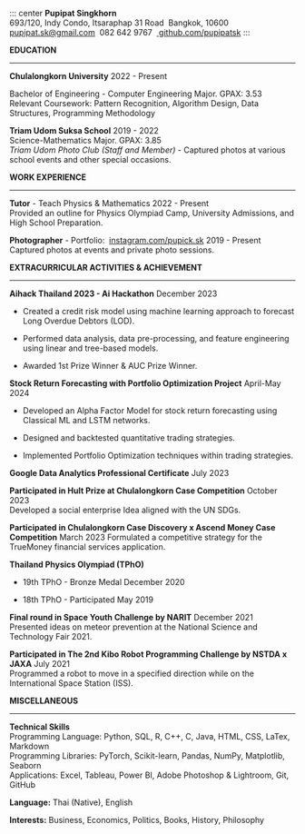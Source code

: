 ::: center
**Pupipat Singkhorn**\
693/120, Indy Condo, Itsaraphap 31 Road  Bangkok, 10600\
pupipat.sk@gmail.com  082 642 9767
 [ github.com/pupipatsk](https://github.com/pupipatsk)
:::

**EDUCATION**

------------------------------------------------------------------------

**Chulalongkorn University** 2022 - Present

Bachelor of Engineering - Computer Engineering Major. GPAX: 3.53\
Relevant Coursework: Pattern Recognition, Algorithm Design, Data
Structures, Programming Methodology

**Triam Udom Suksa School** 2019 - 2022\
Science-Mathematics Major. GPAX: 3.85\
*Triam Udom Photo Club (Staff and Member)* - Captured photos at various
school events and other special occasions.

**WORK EXPERIENCE**

------------------------------------------------------------------------

**Tutor** - Teach Physics & Mathematics 2022 - Present\
Provided an outline for Physics Olympiad Camp, University Admissions,
and High School Preparation.

**Photographer** - Portfolio:
 [instagram.com/pupick.sk](https://www.instagram.com/pupick.sk) 2019 -
Present\
Captured photos at events and private photo sessions.

**EXTRACURRICULAR ACTIVITIES & ACHIEVEMENT**

------------------------------------------------------------------------

**Aihack Thailand 2023 - Ai Hackathon** December 2023

-   Created a credit risk model using machine learning approach to
    forecast Long Overdue Debtors (LOD).

-   Performed data analysis, data pre-processing, and feature
    engineering using linear and tree-based models.

-   Awarded 1st Prize Winner & AUC Prize Winner.

**Stock Return Forecasting with Portfolio Optimization Project**
April-May 2024

-   Developed an Alpha Factor Model for stock return forecasting using
    Classical ML and LSTM networks.

-   Designed and backtested quantitative trading strategies.

-   Implemented Portfolio Optimization techniques within trading
    strategies.

**Google Data Analytics Professional Certificate** July 2023

**Participated in Hult Prize at Chulalongkorn Case Competition** October
2023\
Developed a social enterprise Idea aligned with the UN SDGs.

**Participated in Chulalongkorn Case Discovery x Ascend Money Case
Competition** March 2023 Formulated a competitive strategy for the
TrueMoney financial services application.

**Thailand Physics Olympiad (TPhO)**

-   19th TPhO - Bronze Medal December 2020

-   18th TPhO - Participated May 2019

**Final round in Space Youth Challenge by NARIT** December 2021\
Presented ideas on meteor prevention at the National Science and
Technology Fair 2021.

**Participated in The 2nd Kibo Robot Programming Challenge by NSTDA x
JAXA** July 2021\
Programmed a robot to move in a specified direction while on the
International Space Station (ISS).

**MISCELLANEOUS**

------------------------------------------------------------------------

**Technical Skills**\
Programming Language: Python, SQL, R, C++, C, Java, HTML, CSS, LaTex,
Markdown\
Programming Libraries: PyTorch, Scikit-learn, Pandas, NumPy, Matplotlib,
Seaborn\
Applications: Excel, Tableau, Power BI, Adobe Photoshop & Lightroom,
Git, GitHub

**Language:** Thai (Native), English

**Interests:** Business, Economics, Politics, Books, History, Philosophy
